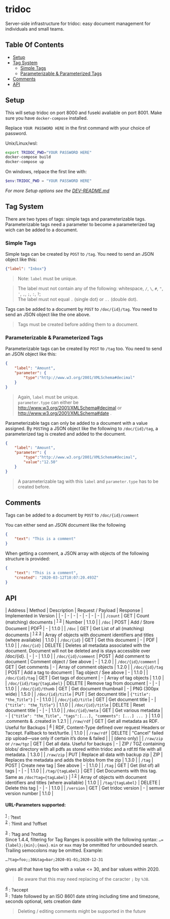# tridoc

Server-side infrastructure for tridoc: easy document management for individuals and small teams.

## Table Of Contents
* [Setup](#setup)
* [Tag System](#tag-system)
    * [Simple Tags](#simple-tags)
    * [Parameterizable &amp; Parameterized Tags](#parameterizable--parameterized-tags)
* [Comments](#comments)
* [API](#api)

## Setup

This will setup tridoc on port 8000 and fuseki avaliable on port 8001.
Make sure you have `docker-compose` installed.

Replace `YOUR PASSWORD HERE` in the first command with your choice of password.

Unix/Linux/wsl:
```bash
export TRIDOC_PWD="YOUR PASSWORD HERE"
docker-compose build
docker-compose up
```

On windows, relpace the first line with:
```powershell
$env:TRIDOC_PWD = "YOUR PASSWORD HERE"
```

_For more Setup options see the <a href="./DEV-README.md">DEV-README.md</a>_

## Tag System

There are two types of tags: simple tags and parameterizable tags. Parameterizable tags need a parameter to become a parameterized tag wich can be added to a document.

### Simple Tags

Simple tags can be created by `POST` to `/tag`. You need to send an JSON object like this:

```json
{"label": "Inbox"}
```

> Note: `label` must be unique.

> The label must not contain any of the following: whitespace, `/`, `\`, `#`, `"`, `'`, `,`, `;`, `:`, `?`;\
> The label must not equal `.` (single dot) or `..` (double dot).

Tags can be added to a document by `POST` to `/doc/{id}/tag`. You need to send an JSON object like the one above.

> Tags must be created before adding them to a document.

### Parameterizable & Parameterized Tags

Parameterizable tags can be created by `POST` to `/tag` too. You need to send an JSON object like this:

```json
{
    "label": "Amount",
    "parameter": {
        "type":"http://www.w3.org/2001/XMLSchema#decimal"
    }
}
``` 

> Again, `label` must be unique. \
> `parameter.type` can either be http://www.w3.org/2001/XMLSchema#decimal or http://www.w3.org/2001/XMLSchema#date .

Parameterizable tags can only be added to a document with a value assigned. By `POST`ing a JSON object like the following to `/doc/{id}/tag`, a parameterized tag is created and added to the document.

```json
{
    "label": "Amount",
    "parameter": {
        "type":"http://www.w3.org/2001/XMLSchema#decimal",
        "value":"12.50"
    }
}
``` 

> A parameterizable tag with this `label` and `parameter.type` has to be created before.

## Comments

Tags can be added to a document by `POST` to `/doc/{id}/comment`

You can either send an JSON document like the following

```json
{
    "text": "This is a comment"
}
```

When getting a comment, a JSON array with objects of the following structure is provided:

```json
{
    "text": "This is a comment",
    "created": "2020-03-12T10:07:20.493Z"
}
```

## API

| Address                    | Method | Description                          | Request / Payload  | Response | Implemented in Version |
| -                          | -      | -                                    | - | - | - | - |
| `/count`                   | GET    | Count (matching) documents           | <sup>[1](#f1)</sup> <sup>[3](#f3)</sup> | Number | 1.1.0 |
| `/doc`                     | POST   | Add / Store Document                 | PDF<sup>[5](#f5)</sup> | - | 1.1.0 |
| `/doc`                     | GET    | Get List of all (matching) documents | <sup>[1](#f1)</sup> <sup>[2](#f2)</sup> <sup>[3](#f3)</sup> | Array of objects with document identifiers and titles (where available) | 1.1.0 |
| `/doc/{id}`                | GET    | Get this document                    | - | PDF | 1.1.0 |
| `/doc/{id}`                | DELETE | Deletes all metadata associated with the document. Document will not be deleted and is stays accessible over /doc/{id}. | - | - | 1.1.0 |
| `/doc/{id}/comment`        | POST   | Add comment to document              | Comment object / See above | - | 1.2.0 |
| `/doc/{id}/comment`        | GET    | Get comments                         | - | Array of comment objects | 1.2.0 |
| `/doc/{id}/tag`            | POST   | Add a tag to document                | Tag object / See above | - | 1.1.0 |
| `/doc/{id}/tag`            | GET    | Get tags of document                 | - | Array of tag objects | 1.1.0 |
| `/doc/{id}/tag/{tagLabel}` | DELETE | Remove tag from document             | - | - | 1.1.0 |
| `/doc/{id}/thumb`          | GET    | Get document thumbnail               | - | PNG (300px wide) | 1.5.0 |
| `/doc/{id}/title`          | PUT    | Set document title                   | `{"title": "the_Title"}` | - | 1.1.0 |
| `/doc/{id}/title`          | GET    | Get document title                   | - | `{"title": "the_Title"}` | 1.1.0 |
| `/doc/{id}/title`          | DELETE | Reset document title                 | - | - | 1.1.0 |
| `/doc/{id}/meta`           | GET    | Get various metadata                 | - | `{"title": "the_Title", "tags":[...], "comments": [...] ... }` | 1.1.0 \| .comments & .created in 1.2.1 |
| `/raw/rdf`                 | GET    | Get all metadata as RDF. Useful for Backups | <sup>[4](#f4)</sup> | RDF, Content-Type defined over request Headers or ?accept. Fallback to text/turtle. | 1.1.0 |
| `/raw/rdf`                 | DELETE | "Cancel" failed zip upload—use only if certain it’s done & failed | | | (deno only) |
| `/raw/zip` or `/raw/tgz`   | GET    | Get all data. Useful for backups     | - | ZIP / TGZ containing blobs/ directory with all pdfs as stored within tridoc and a rdf.ttl file with all metadata. | 1.3.0 |
| `/raw/zip`                 | PUT    | Replace all data with backup zip     | ZIP | Replaces the metadata and adds the blobs from the zip | 1.3.0 |
| `/tag`                     | POST   | Create new tag                       | See above | - | 1.1.0 |
| `/tag`                     | GET    | Get (list of) all tags               | - | - | 1.1.0 |
| `/tag/{tagLabel}`          | GET    | Get Documents with this tag. Same as `/doc?tag={tagLabel}` | <sup>[1](#f1)</sup> <sup>[2](#f2)</sup> | Array of objects with document identifiers and titles (where available) |  1.1.0 |
| `/tag/{tagLabel}`          | DELETE | Delete this tag                      | - | - | 1.1.0 |
| `/version`                 | GET    | Get tridoc version                   | - | semver version number | 1.1.0 |

#### URL-Parameters supported:

<sup id="f1">[1](#f1)</sup> : ?text \
<sup id="f2">[2](#f2)</sup> : ?limit and ?offset

<sup id="f3">[3](#f3)</sup> : ?tag and ?nottag \
Since 1.4.4, filtering for Tag Ranges is possible with the following syntax: `…={label};{min};{max}`. `min` or `max` may be ommitted for unbounded search. Trailing semocolons may be omitted.
Example:
```
…?tag=foo;;30&tag=bar;2020-01-01;2020-12-31
```
gives all that have tag foo with a value <= 30, and bar values within 2020.
> Be aware that this may need replacing of the caracter `;` by `%3B`.

<sup id="f4">[4](#f4)</sup> : ?accept \
<sup id="f5">[5](#f5)</sup> : ?date followed by an ISO 8601 date string including time and timezone, seconds optional, sets creation date

> Deleting / editing comments might be supported in the future
